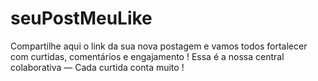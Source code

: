 # seuPostMeuLike
Compartilhe aqui o link da sua nova postagem e vamos todos fortalecer com curtidas, comentários e engajamento ! Essa é a nossa central colaborativa — Cada curtida conta muito !   
